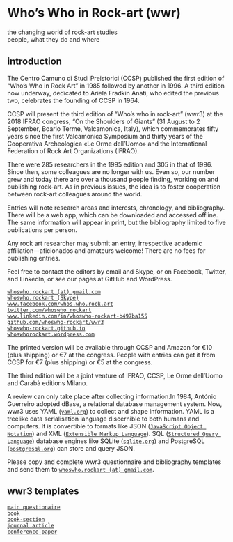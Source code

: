 # Who’s Who in Rock-art (wwr)

the changing world of rock-art studies  
people, what they do and where

## introduction

The Centro Camuno di Studi Preistorici (CCSP) published the
first edition of “Who’s Who in Rock Art” in 1985 followed by
another in 1996. A third edition now underway, dedicated to
Ariela Fradkin Anati, who edited the previous two, celebrates
the founding of CCSP in 1964.

CCSP will present the third edition of “Who’s who in rock-art”
(wwr3) at the 2018 IFRAO congress, “On the Shoulders of Giants”
(31 August to 2 September, Boario Terme, Valcamonica, Italy),
which commemorates fifty years since the first Valcamonica
Symposium and thirty years of the Cooperativa Archeologica
«Le Orme dell’Uomo» and the International Federation of Rock
Art Organizations (IFRAO).

There were 285 researchers in the 1995 edition and 305 in that
of 1996. Since then, some colleagues are no longer with us.
Even so, our number grew and today there are over a thousand
people finding, working on and publishing rock-art. As in
previous issues, the idea is to foster cooperation between
rock-art colleagues around the world.

Entries will note research areas and interests, chronology, and
bibliography. There will be a web app, which can be downloaded
and accessed offline. The same information will appear in print,
but the bibliography limited to five publications per person.

Any rock art researcher may submit an entry, irrespective
academic affiliation—aficionados and amateurs welcome!
There are no fees for publishing entries.

Feel free to contact the editors by email and Skype, or on
Facebook, Twitter, and LinkedIn, or see our pages at GitHub
and WordPress.

[`whoswho.rockart (at) gmail.com`](mailto:whoswho.rockart)  
[`whoswho.rockart (Skype)`](https://go.skype.com/sfw)  
[`www.facebook.com/whos.who.rock.art`](https://www.facebook.com/whos.who.rock.art/)  
[`twitter.com/whoswho_rockart`](https://twitter.com/whoswho_rockart/)  
[`www.linkedin.com/in/whoswho-rockart-b497ba155`](https://www.linkedin.com/in/whoswho-rockart-b497ba155/)  
[`github.com/whoswho-rockart/wwr3`](https://github.com/whoswho-rockart/wwr3)  
[`whoswho-rockart.github.io`](https://whoswho-rockart.github.io)  
[`whoswhorockart.wordpress.com`](https://whoswhorockart.wordpress.com/about/)

The printed version will be available through CCSP and Amazon
for €10 (plus shipping) or €7 at the congress. People with
entries can get it from CCSP for €7 (plus shipping) or €5 at
the congress.

The third edition will be a joint venture of IFRAO, CCSP,
Le Orme dell’Uomo and Carabà editions Milano.

A review can only take place after collecting information.In 1984,
António Guerreiro adopted dBase, a relational database management system.
Now, wwr3 uses YAML ([`yaml.org`](http://yaml.org/)) to collect and shape
information. YAML is a treelike data serialisation language discernible
to both humans and computers. It is convertible to formats like JSON
([`JavaScript Object Notation`](http://json.org/)) and XML
([`Extensible Markup Language`](https://en.wikipedia.org/wiki/XML)).
SQL ([`Structured Query Language`](https://en.wikipedia.org/wiki/SQL))
database engines like SQLite ([`sqlite.org`](http://yaml.org/)) and
PostgreSQL ([`postgresql.org`](https://www.postgresql.org/)) can store
and query JSON.

Please copy and complete wwr3 questionnaire and bibliography templates and
send them to [`whoswho.rockart (at) gmail.com`](mailto:whoswho.rockart).

## wwr3 templates

[`main questionaire`](main.yaml)  
[`book`](book.yaml)  
[`book-section`](book-section.yaml)  
[`journal article`](journal-article.yaml)  
[`conference paper`](conference-paper.yaml)
